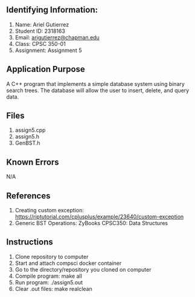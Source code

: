 ## Identifying Information:
1. Name: Ariel Gutierrez
2. Student ID: 2318163
3. Email: arigutierrez@chapman.edu
4. Class: CPSC 350-01
5. Assignment: Assignment 5

## Application Purpose
A C++ program that implements a simple database system using binary search trees. The database will allow the user to insert, delete, and query data.

## Files
1. assign5.cpp
2. assign5.h
3. GenBST.h

## Known Errors
N/A

## References
1. Creating custom exception: https://riptutorial.com/cplusplus/example/23640/custom-exception
2. Generic BST Operations: ZyBooks CPSC350: Data Structures

## Instructions
1. Clone repository to computer
2. Start and attach compsci docker container
3. Go to the directory/repository you cloned on computer
4. Compile program: make all
5. Run program: ./assign5.out
6. Clear .out files: make realclean
